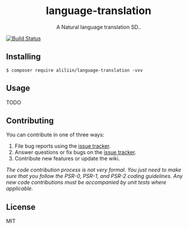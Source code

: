 <h1 align="center"> language-translation </h1>

<p align="center"> A Natural language translation SD..</p>

[![Build Status](https://travis-ci.com/aliliin/language-translation.svg?branch=master)](https://travis-ci.com/aliliin/language-translation)

## Installing

```shell
$ composer require aliliin/language-translation -vvv
```

## Usage

TODO

## Contributing

You can contribute in one of three ways:

1. File bug reports using the [issue tracker](https://github.com/aliliin/language-translation/issues).
2. Answer questions or fix bugs on the [issue tracker](https://github.com/aliliin/language-translation/issues).
3. Contribute new features or update the wiki.

_The code contribution process is not very formal. You just need to make sure that you follow the PSR-0, PSR-1, and PSR-2 coding guidelines. Any new code contributions must be accompanied by unit tests where applicable._

## License

MIT
